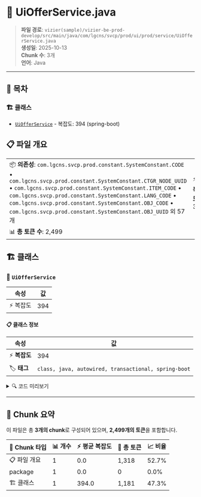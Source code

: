 # 📄 UiOfferService.java

> **파일 경로**: `vizier(sample)/vizier-be-prod-develop/src/main/java/com/lgcns/svcp/prod/ui/prod/service/UiOfferService.java`  
> **생성일**: 2025-10-13  
> **Chunk 수**: 3개  
> **언어**: Java
---

## 📑 목차

### 🏗️ 클래스
- [`UiOfferService`](#class-uiofferservice) - 복잡도: 394 (spring-boot)

## 📋 파일 개요

| | |
|--|--|
| 📦 **의존성**: `com.lgcns.svcp.prod.constant.SystemConstant.CODE` • `com.lgcns.svcp.prod.constant.SystemConstant.CTGR_NODE_UUID` • `com.lgcns.svcp.prod.constant.SystemConstant.ITEM_CODE` • `com.lgcns.svcp.prod.constant.SystemConstant.LANG_CODE` • `com.lgcns.svcp.prod.constant.SystemConstant.OBJ_CODE` • `com.lgcns.svcp.prod.constant.SystemConstant.OBJ_UUID` 외 57개 | ⚡ **총 복잡도**: 394 |
| 📊 **총 토큰 수**: 2,499 |  |



## 🏗️ 클래스

### <a id="class-uiofferservice"></a>🎯 `UiOfferService`

| 속성 | 값 |
|------|----|
| ⚡ 복잡도 | 394 |



#### 📋 클래스 정보

| 속성 | 값 |
|------|----|
| ⚡ **복잡도** | 394 || 📍 **라인 범위** | 73-73 |
| 🏷️ **태그** | `class, java, autowired, transactional, spring-boot` || 🏗️ **프레임워크** | `spring-boot` |

<details>
<summary>🔍 코드 미리보기</summary>

```java
public class UiOfferService {
	private final static String FILE_NAME = "Offer Details";

	private final CommonDao commonDao;
	private final CommonCodeService commonCodeService;
	private final UiCommonService uiCommonService;
	private final OfferMapper offerMapper;
	private final UIHistoryService uiHistoryService;
	private final UiTableService uiTableService;	

	private final OfferListExcelHelper excelHelper;
	
	@Autowired
	private MessageSource messageSource;

	public ProdMDto retrieveProdM(ProdMDto prodMDto) {
		return commonDao.select("Ui-offer.retrieveProdM", prodMDto);
	}

	public List<ProdStruDWithItemsMDto> retrieveProdStruDWithItemsMListWithPartiotion(
			ProdStruDWithItemsMDto prodStruDWithItemsMDto) {
		return commonDao.selectList("Ui-offer.retrieveProdStruDWithItemsMListWithParti...
```

**Chunk 정보**
- 🆔 **ID**: `7876037f29f8`
- 📍 **라인**: 73-73
- 📊 **토큰**: 1181
- 🏷️ **태그**: `class, java, autowired, transactional, spring-boot`

</details>

---





## 🧩 Chunk 요약

이 파일은 총 **3개의 chunk**로 구성되어 있으며, **2,499개의 토큰**을 포함합니다.

| 🧩 Chunk 타입 | 📊 개수 | ⚡ 평균 복잡도 | 📝 총 토큰 | 📈 비율 |
|---------------|--------|-------------|----------|--------|
| 📋 파일 개요 | 1 | 0.0 | 1,318 | 52.7% |
| package | 1 | 0.0 | 0 | 0.0% |
| 🏗️ 클래스 | 1 | 394.0 | 1,181 | 47.3% |

